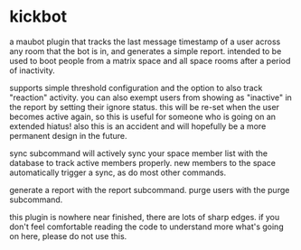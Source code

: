 # kickbot

a maubot plugin that tracks the last message timestamp of a user across any room that the bot is in, and
generates a simple report. intended to be used to boot people from a matrix space and all space rooms after a period of
inactivity.

supports simple threshold configuration and the option to also track "reaction" activity. you can also exempt
users from showing as "inactive" in the report by setting their ignore status. this will be re-set when the user
becomes active again, so this is useful for someone who is going on an extended hiatus! also this is an accident
and will hopefully be a more permanent design in the future.

sync subcommand will actively sync your space member list with the database to track active members properly. new members
to the space automatically trigger a sync, as do most other commands.

generate a report with the report subcommand. purge users with the purge subcommand.

this plugin is nowhere near finished, there are lots of sharp edges. if you don't feel comfortable reading the code to
understand more what's going on here, please do not use this.
